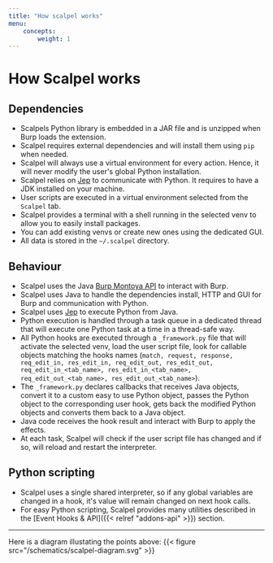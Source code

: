 ```yaml
---
title: "How scalpel works"
menu:
    concepts:
        weight: 1
---
```


# How Scalpel works

## Dependencies

-   Scalpels Python library is embedded in a JAR file and is unzipped when Burp loads the extension.
-   Scalpel requires external dependencies and will install them using `pip` when needed.
-   Scalpel will always use a virtual environment for every action. Hence, it will never modify the user's global Python installation.
-   Scalpel relies on [Jep](https://github.com/ninia/jep/) to communicate with Python. It requires to have a JDK installed on your machine.
-   User scripts are executed in a virtual environment selected from the `Scalpel` tab.
-   Scalpel provides a terminal with a shell running in the selected venv to allow you to easily install packages.
-   You can add existing venvs or create new ones using the dedicated GUI.
-   All data is stored in the `~/.scalpel` directory.

## Behaviour

-   Scalpel uses the Java [Burp Montoya API](https://portswigger.net/burp/documentation/desktop/extensions) to interact with Burp.
-   Scalpel uses Java to handle the dependencies install, HTTP and GUI for Burp and communication with Python.
-   Scalpel uses [Jep](https://github.com/ninia/jep/) to execute Python from Java.
-   Python execution is handled through a task queue in a dedicated thread that will execute one Python task at a time in a thread-safe way.
-   All Python hooks are executed through a `_framework.py` file that will activate the selected venv, load the user script file, look for callable objects matching the hooks names (`match, request, response, req_edit_in, res_edit_in, req_edit_out, res_edit_out, req_edit_in_<tab_name>, res_edit_in_<tab_name>, req_edit_out_<tab_name>, res_edit_out_<tab_name>`).
-   The `_framework.py` declares callbacks that receives Java objects, convert it to a custom easy to use Python object, passes the Python object to the corresponding user hook, gets back the modified Python objects and converts them back to a Java object.
-   Java code receives the hook result and interact with Burp to apply the effects.
-   At each task, Scalpel will check if the user script file has changed and if so, will reload and restart the interpreter.

## Python scripting

-   Scalpel uses a single shared interpreter, so if any global variables are changed in a hook, it's value will remain changed on next hook calls.
-   For easy Python scripting, Scalpel provides many utilities described in the [Event Hooks & API]({{< relref "addons-api" >}}) section.

---

Here is a diagram illustating the points above:
{{< figure src="/schematics/scalpel-diagram.svg" >}}
